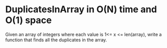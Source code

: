 # DuplicatesInArray in O(N) time and O(1) space

Given an array of integers where each value is 1<= x <= len(array), write a 
function that finds all the duplicates in the array.
